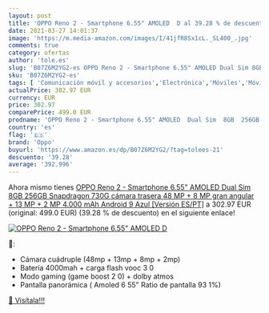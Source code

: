 ```yaml
---
layout: post
title: 'OPPO Reno 2 - Smartphone 6.55" AMOLED  D al 39.28 % de descuento'
date: 2021-03-27 14:01:37
image: 'https://m.media-amazon.com/images/I/41jfR8Sx1cL._SL400_.jpg'
comments: true
category: ofertas
author: 'tole.es'
slug: 'B07Z6M2YG2-es OPPO Reno 2 - Smartphone 6.55" AMOLED Dual Sim 8GB 256GB...'
sku: 'B07Z6M2YG2-es'
tags: [ 'Comunicación móvil y accesorios','Electrónica','Móviles','Móviles y smartphones libres','android','oppo', ]
actualPrice: 302.97 EUR
currency: EUR
price: 302.97
comparePrice: 499.0 EUR
prodname: 'OPPO Reno 2 - Smartphone 6.55" AMOLED  Dual Sim  8GB  256GB  Snapdragon 730G  cámara trasera 48 MP + 8 MP  gran angular  + 13 MP + 2 MP  4.000 mAh  Android 9  Azul [Versión ES/PT]'
country: 'es'
flag: '🇪🇸'
brand: 'Oppo'
buyurl: 'https://www.amazon.es/dp/B07Z6M2YG2/?tag=tolees-21'
descuento: '39.28'
average: '392.996'
---
```


Ahora mismo tienes [OPPO Reno 2 - Smartphone 6.55" AMOLED  Dual Sim  8GB  256GB  Snapdragon 730G  cámara trasera 48 MP + 8 MP  gran angular  + 13 MP + 2 MP  4.000 mAh  Android 9  Azul [Versión ES/PT]](https://www.amazon.es/dp/B07Z6M2YG2/?tag=tolees-21) a 302.97 EUR (original: 499.0 EUR) (39.28 %  de descuento) en el siguiente enlace!

[![OPPO Reno 2 - Smartphone 6.55" AMOLED  D](https://m.media-amazon.com/images/I/41jfR8Sx1cL._SL400_.jpg)](https://www.amazon.es/dp/B07Z6M2YG2/?tag=tolees-21)

🔎:

- Cámara cuádruple (48mp + 13mp + 8mp + 2mp)
- Batería 4000mah + carga flash vooc 3 0
- Modo gaming (game boost 2 0) + dolby atmos
- Pantalla panorámica ( Amoled 6 55" Ratio de pantalla 93 1%)

[🛒 Visítala!!!](https://www.amazon.es/dp/B07Z6M2YG2/?tag=tolees-21)
